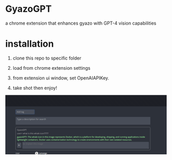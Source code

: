 # GyazoGPT

a chrome extension that enhances gyazo with GPT-4 vision capabilities

# installation

1. clone this repo to specific folder

2. load from chrome extension settings

3. from extension ui window, set OpenAIAPIKey.

4. take shot then enjoy!

![hoge](./_img/2s.png)
